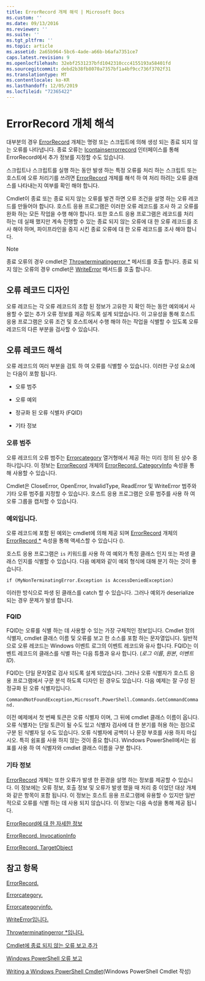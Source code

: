 ```yaml
---
title: ErrorRecord 개체 해석 | Microsoft Docs
ms.custom: ''
ms.date: 09/13/2016
ms.reviewer: ''
ms.suite: ''
ms.tgt_pltfrm: ''
ms.topic: article
ms.assetid: 2a65b964-5bc6-4ade-a66b-b6afa7351ce7
caps.latest.revision: 9
ms.openlocfilehash: 32ebf2531237bfd1042310ccc4155193a58401fd
ms.sourcegitcommit: debd2b38fb8070a7357bf1a4bf9cc736f3702f31
ms.translationtype: MT
ms.contentlocale: ko-KR
ms.lasthandoff: 12/05/2019
ms.locfileid: "72365422"
---
```

# <a name="interpreting-errorrecord-objects"></a>ErrorRecord 개체 해석

대부분의 경우 [ErrorRecord](/dotnet/api/System.Management.Automation.ErrorRecord) 개체는 명령 또는 스크립트에 의해 생성 되는 종료 되지 않는 오류를 나타냅니다. 종료 오류는 [Icontainserrorrecord](/dotnet/api/System.Management.Automation.IContainsErrorRecord) 인터페이스를 통해 ErrorRecord에서 추가 정보를 지정할 수도 있습니다.

스크립트나 스크립트를 실행 하는 동안 발생 하는 특정 오류를 처리 하는 스크립트 또는 호스트에 오류 처리기를 쓰려면 [ErrorRecord](/dotnet/api/System.Management.Automation.ErrorRecord) 개체를 해석 하 여 처리 하려는 오류 클래스를 나타내는지 여부를 확인 해야 합니다.

Cmdlet이 종료 또는 종료 되지 않는 오류를 발견 하면 오류 조건을 설명 하는 오류 레코드를 만들어야 합니다. 호스트 응용 프로그램은 이러한 오류 레코드를 조사 하 고 오류를 완화 하는 모든 작업을 수행 해야 합니다. 또한 호스트 응용 프로그램은 레코드를 처리 하는 데 실패 했지만 계속 진행할 수 있는 종료 되지 않는 오류에 대 한 오류 레코드를 조사 해야 하며, 파이프라인을 중지 시킨 종료 오류에 대 한 오류 레코드를 조사 해야 합니다.

> [!NOTE]
> 종료 오류의 경우 cmdlet은 [Throwterminatingerror *](/dotnet/api/System.Management.Automation.Cmdlet.ThrowTerminatingError) 메서드를 호출 합니다. 종료 되지 않는 오류의 경우 cmdlet은 [WriteError](/dotnet/api/System.Management.Automation.Cmdlet.WriteError) 메서드를 호출 합니다.

## <a name="error-record-design"></a>오류 레코드 디자인

오류 레코드는 각 오류 레코드의 조합 된 정보가 고유한 지 확인 하는 동안 예외에서 사용할 수 없는 추가 오류 정보를 제공 하도록 설계 되었습니다. 이 고유성을 통해 호스트 응용 프로그램은 오류 조건 및 호스트에서 수행 해야 하는 작업을 식별할 수 있도록 오류 레코드의 다른 부분을 검사할 수 있습니다.

## <a name="interpreting-error-records"></a>오류 레코드 해석

오류 레코드의 여러 부분을 검토 하 여 오류를 식별할 수 있습니다. 이러한 구성 요소에는 다음이 포함 됩니다.

- 오류 범주

- 오류 예외

- 정규화 된 오류 식별자 (FQID)

- 기타 정보

### <a name="the-error-category"></a>오류 범주

오류 레코드의 오류 범주는 [Errorcategory](/dotnet/api/System.Management.Automation.ErrorCategory) 열거형에서 제공 하는 미리 정의 된 상수 중 하나입니다. 이 정보는 [ErrorRecord](/dotnet/api/System.Management.Automation.ErrorRecord) 개체의 [ErrorRecord. CategoryInfo](/dotnet/api/System.Management.Automation.ErrorRecord.CategoryInfo) 속성을 통해 사용할 수 있습니다.

Cmdlet은 CloseError, OpenError, InvalidType, ReadError 및 WriteError 범주와 기타 오류 범주를 지정할 수 있습니다. 호스트 응용 프로그램은 오류 범주를 사용 하 여 오류 그룹을 캡처할 수 있습니다.

### <a name="the-exception"></a>예외입니다.

오류 레코드에 포함 된 예외는 cmdlet에 의해 제공 되며 [ErrorRecord](/dotnet/api/System.Management.Automation.ErrorRecord) 개체의 [ErrorRecord *](/dotnet/api/System.Management.Automation.ErrorRecord.Exception) 속성을 통해 액세스할 수 있습니다 ().

호스트 응용 프로그램은 `is` 키워드를 사용 하 여 예외가 특정 클래스 인지 또는 파생 클래스 인지를 식별할 수 있습니다. 다음 예제와 같이 예외 형식에 대해 분기 하는 것이 좋습니다.

`if (MyNonTerminatingError.Exception is AccessDeniedException)`

이러한 방식으로 파생 된 클래스를 catch 할 수 있습니다. 그러나 예외가 deserialize 되는 경우 문제가 발생 합니다.

### <a name="the-fqid"></a>FQID

FQID는 오류를 식별 하는 데 사용할 수 있는 가장 구체적인 정보입니다. Cmdlet 정의 식별자, cmdlet 클래스 이름 및 오류를 보고 한 소스를 포함 하는 문자열입니다. 일반적으로 오류 레코드는 Windows 이벤트 로그의 이벤트 레코드와 유사 합니다. FQID는 이벤트 레코드의 클래스를 식별 하는 다음 튜플과 유사 합니다. (*로그 이름*, *원본*, *이벤트 ID*).

FQID는 단일 문자열로 검사 되도록 설계 되었습니다. 그러나 오류 식별자가 호스트 응용 프로그램에서 구문 분석 하도록 디자인 된 경우도 있습니다. 다음 예제는 잘 구성 된 정규화 된 오류 식별자입니다.

`CommandNotFoundException,Microsoft.PowerShell.Commands.GetCommandCommand.`

이전 예제에서 첫 번째 토큰은 오류 식별자 이며, 그 뒤에 cmdlet 클래스 이름이 옵니다. 오류 식별자는 단일 토큰이 될 수도 있고 식별자 검사에 대 한 분기를 허용 하는 점으로 구분 된 식별자 일 수도 있습니다. 오류 식별자에 공백이 나 문장 부호를 사용 하지 마십시오. 특히 쉼표를 사용 하지 않는 것이 중요 합니다. Windows PowerShell에서는 쉼표를 사용 하 여 식별자와 cmdlet 클래스 이름을 구분 합니다.

### <a name="other-information"></a>기타 정보

[ErrorRecord](/dotnet/api/System.Management.Automation.ErrorRecord) 개체는 또한 오류가 발생 한 환경을 설명 하는 정보를 제공할 수 있습니다. 이 정보에는 오류 정보, 호출 정보 및 오류가 발생 했을 때 처리 중 이었던 대상 개체와 같은 항목이 포함 됩니다. 이 정보는 호스트 응용 프로그램에 유용할 수 있지만 일반적으로 오류를 식별 하는 데 사용 되지 않습니다. 이 정보는 다음 속성을 통해 제공 됩니다.

[ErrorRecord에 대 한 자세한 정보](/dotnet/api/System.Management.Automation.ErrorRecord.ErrorDetails)

[ErrorRecord. InvocationInfo](/dotnet/api/System.Management.Automation.ErrorRecord.InvocationInfo)

[ErrorRecord. TargetObject](/dotnet/api/System.Management.Automation.ErrorRecord.TargetObject)

## <a name="see-also"></a>참고 항목

[ErrorRecord.](/dotnet/api/System.Management.Automation.ErrorRecord)

[Errorcategory.](/dotnet/api/System.Management.Automation.ErrorCategory)

[Errorcategoryinfo.](/dotnet/api/System.Management.Automation.ErrorCategoryInfo)

[WriteError입니다.](/dotnet/api/System.Management.Automation.Cmdlet.WriteError)

[Throwterminatingerror *입니다.](/dotnet/api/System.Management.Automation.Cmdlet.ThrowTerminatingError)

[Cmdlet에 종료 되지 않는 오류 보고 추가](./adding-non-terminating-error-reporting-to-your-cmdlet.md)

[Windows PowerShell 오류 보고](./error-reporting-concepts.md)

[Writing a Windows PowerShell Cmdlet](./writing-a-windows-powershell-cmdlet.md)(Windows PowerShell Cmdlet 작성)
